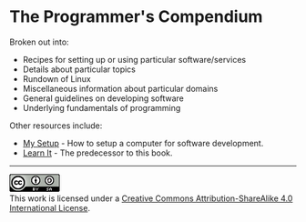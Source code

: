 # The Programmer's Compendium

Broken out into:

* Recipes for setting up or using particular software/services
* Details about particular topics
* Rundown of Linux
* Miscellaneous information about particular domains
* General guidelines on developing software
* Underlying fundamentals of programming

Other resources include:

* [My Setup](https://github.com/QasimK/my-setup "How to setup a computer for software development") - How to setup a computer for software development.
* [Learn It](https://github.com/QasimK/learn-it) - The predecessor to this book.

---

[![Creative Commons License](./cc-by-sa.png "Creative Commons License")](http://creativecommons.org/licenses/by-sa/4.0/)
<br>
This work is licensed under a [Creative Commons Attribution-ShareAlike 4.0 International License](http://creativecommons.org/licenses/by-sa/4.0/).
